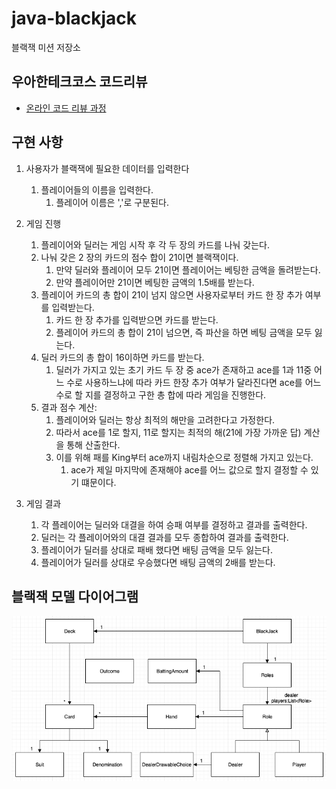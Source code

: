 # java-blackjack

블랙잭 미션 저장소

## 우아한테크코스 코드리뷰

- [온라인 코드 리뷰 과정](https://github.com/woowacourse/woowacourse-docs/blob/master/maincourse/README.md)

## 구현 사항

1. 사용자가 블랙잭에 필요한 데이터를 입력한다
    1. 플레이어들의 이름을 입력한다.
        1. 플레이어 이름은 ','로 구분된다.

2. 게임 진행
    1. 플레이어와 딜러는 게임 시작 후 각 두 장의 카드를 나눠 갖는다.
    2. 나눠 갖은 2 장의 카드의 점수 합이 21이면 블랙잭이다.
        1. 만약 딜러와 플레이어 모두 21이면 플레이어는 베팅한 금액을 돌려받는다.
        2. 만약 플레이어만 21이면 베팅한 금액의 1.5배를 받는다.
    3. 플레이어 카드의 총 합이 21이 넘지 않으면 사용자로부터 카드 한 장 추가 여부를 입력받는다.
        1. 카드 한 장 추가를 입력받으면 카드를 받는다.
        2. 플레이어 카드의 총 합이 21이 넘으면, 즉 파산을 하면 베팅 금액을 모두 잃는다.
    4. 딜러 카드의 총 합이 16이하면 카드를 받는다.
        1. 딜러가 가지고 있는 초기 카드 두 장 중 ace가 존재하고 ace를 1과 11중 어느 수로 사용하느냐에 따라 카드 한장 추가 여부가 달라진다면 ace를 어느 수로 할 지를 결정하고 구한 총 합에
           따라 게임을 진행한다.
    5. 결과 점수 계산:
        1. 플레이어와 딜러는 항상 최적의 해만을 고려한다고 가정한다.
        2. 따라서 ace를 1로 할지, 11로 할지는 최적의 해(21에 가장 가까운 답) 계산을 통해 산출한다.
        3. 이를 위해 패를 King부터 ace까지 내림차순으로 정렬해 가지고 있는다.
            1. ace가 제일 마지막에 존재해야 ace를 어느 값으로 할지 결정할 수 있기 떄문이다.

3. 게임 결과
    1. 각 플레이어는 딜러와 대결을 하여 승패 여부를 결정하고 결과를 출력한다.
    2. 딜러는 각 플레이어와의 대결 결과를 모두 종합하여 결과를 출력한다.
    3. 플레이어가 딜러를 상대로 패배 했다면 배팅 금액을 모두 잃는다.
    4. 플레이어가 딜러를 상대로 우승했다면 배팅 금액의 2배를 받는다.

## 블랙잭 모델 다이어그램

<img src="blackJackDomainModel.png" alt="black jack model diagram" />